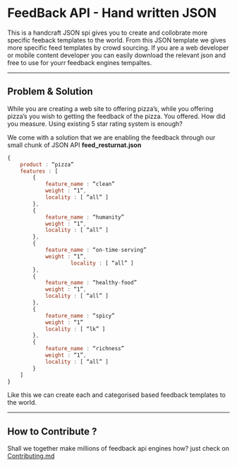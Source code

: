 FeedBack API - Hand written JSON
===================


This is a handcraft JSON spi gives you to create and collobrate more specific feeback templates to the world. From this JSON template we gives more specific feed templates by crowd sourcing. If you are a web developer or  mobile content developer you can easily download the relevant json and free to use for yourr feedback engines tempaltes.


----------


Problem & Solution
-------------

While you are creating a web site to offering pizza’s, while you offering pizza’s you wish to getting the feedback of the pizza. You offered. How did you measure. Using existing 5 star rating system is enough?


We come with a solution that we are enabling the feedback through our small chunk of JSON API **feed_resturnat.json**

```javascript
{
	product : “pizza”
	features : [
		{
			feature_name : “clean”
			weight : “1”,
			locality : [ “all” ]
		},
		{
			feature_name : “humanity”
			weight : “1”,
			locality : [ “all” ]
		},
		{
			feature_name : “on-time-serving”
			weight : “1”,
        			locality : [ “all” ]
		},
		{
			feature_name : “healthy-food”
			weight : “1”,
			locality : [ “all” ]
		},
		{
			feature_name : “spicy”
			weight : “1”
			locality : [ “lk” ]
		},
		{
			feature_name : “richness”
			weight : “1”,
			locality : [ “all” ]
		}
	]
}
```
Like this we can create each and categorised based feedback templates to the world.

---------------------


How to Contribute ?
-------------
Shall we together make millions of feedback api engines how? just check on [Contributing.md](https://github.com/nifrasismail/feedback/blob/master/Contributing.md)
